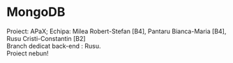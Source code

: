 # MongoDB
Proiect: APaX; Echipa: Milea Robert-Stefan [B4], Pantaru Bianca-Maria [B4], Rusu Cristi-Constantin [B2]  
Branch dedicat back-end : Rusu.  
Proiect nebun!
